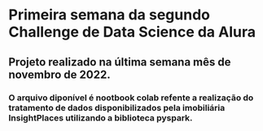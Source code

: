 <h1>Primeira semana da segundo Challenge de Data Science da Alura</h1>

<h2>Projeto realizado na última semana mês de novembro de 2022.</h2>
  
<h3>O arquivo diponível é nootbook colab refente a realização do tratamento de dados disponibilizados pela imobiliária InsightPlaces utilizando a biblioteca pyspark.</h3>

